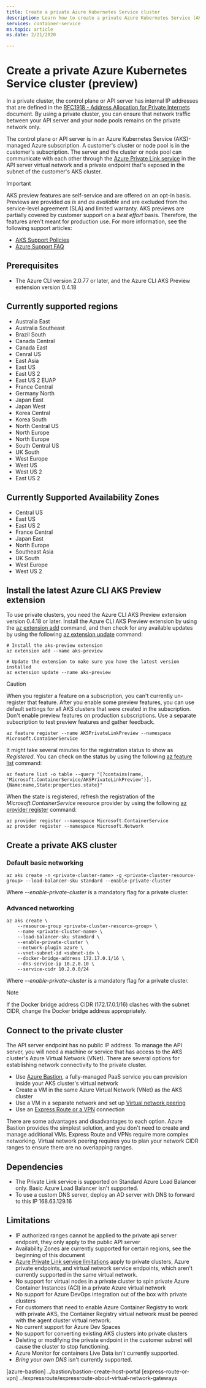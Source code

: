 ```yaml
---
title: Create a private Azure Kubernetes Service cluster
description: Learn how to create a private Azure Kubernetes Service (AKS) cluster
services: container-service
ms.topic: article
ms.date: 2/21/2020

---
```


# Create a private Azure Kubernetes Service cluster (preview)

In a private cluster, the control plane or API server has internal IP addresses that are defined in the [RFC1918 - Address Allocation for Private Internets](https://tools.ietf.org/html/rfc1918) document. By using a private cluster, you can ensure that network traffic between your API server and your node pools remains on the private network only.

The control plane or API server is in an Azure Kubernetes Service (AKS)-managed Azure subscription. A customer's cluster or node pool is in the customer's subscription. The server and the cluster or node pool can communicate with each other through the [Azure Private Link service][private-link-service] in the API server virtual network and a private endpoint that's exposed in the subnet of the customer's AKS cluster.

> [!IMPORTANT]
> AKS preview features are self-service and are offered on an opt-in basis. Previews are provided *as is* and *as available* and are excluded from the service-level agreement (SLA) and limited warranty. AKS previews are partially covered by customer support on a *best effort* basis. Therefore, the features aren't meant for production use. For more information, see the following support articles:
>
> * [AKS Support Policies](support-policies.md)
> * [Azure Support FAQ](faq.md)

## Prerequisites

* The Azure CLI version 2.0.77 or later, and the Azure CLI AKS Preview extension version 0.4.18

## Currently supported regions

* Australia East
* Australia Southeast
* Brazil South
* Canada Central
* Canada East
* Cenral US
* East Asia
* East US
* East US 2
* East US 2 EUAP
* France Central
* Germany North
* Japan East
* Japan West
* Korea Central
* Korea South
* North Central US
* North Europe
* North Europe
* South Central US
* UK South
* West Europe
* West US
* West US 2
* East US 2

## Currently Supported Availability Zones

* Central US
* East US
* East US 2
* France Central
* Japan East
* North Europe
* Southeast Asia
* UK South
* West Europe
* West US 2

## Install the latest Azure CLI AKS Preview extension

To use private clusters, you need the Azure CLI AKS Preview extension version 0.4.18 or later. Install the Azure CLI AKS Preview extension by using the [az extension add][az-extension-add] command, and then check for any available updates by using the following [az extension update][az-extension-update] command:

```azurecli-interactive
# Install the aks-preview extension
az extension add --name aks-preview

# Update the extension to make sure you have the latest version installed
az extension update --name aks-preview
```
> [!CAUTION]
> When you register a feature on a subscription, you can't currently un-register that feature. After you enable some preview features, you can use default settings for all AKS clusters that were created in the subscription. Don't enable preview features on production subscriptions. Use a separate subscription to test preview features and gather feedback.

```azurecli-interactive
az feature register --name AKSPrivateLinkPreview --namespace Microsoft.ContainerService
```

It might take several minutes for the registration status to show as *Registered*. You can check on the status by using the following [az feature list][az-feature-list] command:

```azurecli-interactive
az feature list -o table --query "[?contains(name, 'Microsoft.ContainerService/AKSPrivateLinkPreview')].{Name:name,State:properties.state}"
```

When the state is registered, refresh the registration of the *Microsoft.ContainerService* resource provider by using the following [az provider register][az-provider-register] command:

```azurecli-interactive
az provider register --namespace Microsoft.ContainerService
az provider register --namespace Microsoft.Network
```
## Create a private AKS cluster

### Default basic networking 

```azurecli-interactive
az aks create -n <private-cluster-name> -g <private-cluster-resource-group> --load-balancer-sku standard --enable-private-cluster  
```
Where *--enable-private-cluster* is a mandatory flag for a private cluster. 

### Advanced networking  

```azurecli-interactive
az aks create \
    --resource-group <private-cluster-resource-group> \
    --name <private-cluster-name> \
    --load-balancer-sku standard \
    --enable-private-cluster \
    --network-plugin azure \
    --vnet-subnet-id <subnet-id> \
    --docker-bridge-address 172.17.0.1/16 \
    --dns-service-ip 10.2.0.10 \
    --service-cidr 10.2.0.0/24 
```
Where *--enable-private-cluster* is a mandatory flag for a private cluster. 

> [!NOTE]
> If the Docker bridge address CIDR (172.17.0.1/16) clashes with the subnet CIDR, change the Docker bridge address appropriately.

## Connect to the private cluster

The API server endpoint has no public IP address. To manage the API server, you will need a machine or service that has access to the AKS cluster's Azure Virtual Network (VNet).  There are several options for establishing network connectivity to the private cluster.

* Use [Azure Bastion](azure-bastion), a fully-managed PaaS service you can provision inside your AKS cluster's virtual network
* Create a VM in the same Azure Virtual Network (VNet) as the AKS cluster
* Use a VM in a separate network and set up [Virtual network peering](virtual-network-peering)
* Use an [Express Route or a VPN](express-route-or-VPN) connection

There are some advantages and disadvantages to each option.  Azure Bastion provides the simplest solution, and you don't need to create and manage additional VMs.  Express Route and VPNs require more complex networking.  Virtual network peering requires you to plan your network CIDR ranges to ensure there are no overlapping ranges.

## Dependencies  
* The Private Link service is supported on Standard Azure Load Balancer only. Basic Azure Load Balancer isn't supported.  
* To use a custom DNS server, deploy an AD server with DNS to forward to this IP 168.63.129.16

## Limitations 
* IP authorized ranges cannot be applied to the private api server endpoint, they only apply to the public API server
* Availability Zones are currently supported for certain regions, see the beginning of this document 
* [Azure Private Link service limitations][private-link-service] apply to private clusters, Azure private endpoints, and virtual network service endpoints, which aren't currently supported in the same virtual network.
* No support for virtual nodes in a private cluster to spin private Azure Container Instances (ACI) in a private Azure virtual network
* No support for Azure DevOps integration out of the box with private clusters
* For customers that need to enable Azure Container Registry to work with private AKS, the Container Registry virtual network must be peered with the agent cluster virtual network.
* No current support for Azure Dev Spaces
* No support for converting existing AKS clusters into private clusters
* Deleting or modifying the private endpoint in the customer subnet will cause the cluster to stop functioning. 
* Azure Monitor for containers Live Data isn't currently supported.
* *Bring your own DNS* isn't currently supported.


<!-- LINKS - internal -->
[az-provider-register]: /cli/azure/provider?view=azure-cli-latest#az-provider-register
[az-feature-list]: /cli/azure/feature?view=azure-cli-latest#az-feature-list
[az-extension-add]: /cli/azure/extension#az-extension-add
[az-extension-update]: /cli/azure/extension#az-extension-update
[private-link-service]: https://docs.microsoft.com/azure/private-link/private-link-service-overview
[virtual-network-peering]: ../virtual-network/virtual-network-peering-overview.md
[azure-bastion]  ../bastion/bastion-create-host-portal
[express-route-or-vpn] ../expressroute/expressroute-about-virtual-network-gateways


